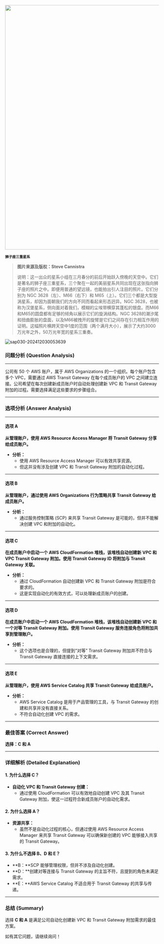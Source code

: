 <img src="https://www.bjp.org.cn/upload/image/2024/03/21/1710982912128094576.jpg" width="800" />  

<small>**狮子座三重星系**</small>  

> **图片来源及版权：Steve Cannistra**
>
> 说明：这一出众的星系小组在三月春分的前后开始跃入傍晚的天空中。它们是著名的狮子座三重星系，三个聚在一起的美丽星系共同出现在这张指向狮子座的照片之中。即便用普通的望远镜，也能拍出引人注目的照片。它们分别为 NGC 3628（左）、M66（右下）和 M65（上）。它们三个都是大型旋涡星系，却因为面朝我们的方向不同而看起来形态迥异。NGC 3628，也被称为汉堡星系，侧向面对着我们，模糊的尘埃带横穿其蓬松的银盘。而M66和M65的圆盘都有足够的倾角以展示它们的旋涡结构。NGC 3628的潮汐尾和扭曲膨胀的盘面，以及M66被拽开的旋臂是它们之间存在引力相互作用的证明。这幅照片横跨天空中1度的范围（两个满月大小），展示了大约3000万光年之外，50万光年宽的星系三重奏。



![sap030-202412030053639](https://aea62e6.webp.li/2024/12/sap030-202412030053639.png)



### 问题分析 (Question Analysis)

------

公司有 50 个 AWS 账户，属于 AWS Organizations 的一个组织。每个账户包含多个 VPC，需要通过 AWS Transit Gateway 在每个成员账户的 VPC 之间建立连接。公司希望在每次创建新成员账户时自动处理创建新 VPC 和 Transit Gateway 附加的过程。需要选择满足这些要求的步骤组合。

---

### 选项分析 (Answer Analysis)

------

#### **选项 A**

**从管理账户，使用 AWS Resource Access Manager 将 Transit Gateway 分享给成员账户。**
- **分析：**
  - 使用 AWS Resource Access Manager 可以有效共享资源。
  - 但这并没有涉及创建 VPC 和 Transit Gateway 附加的自动化过程。

---

#### **选项 B**

**从管理账户，通过使用 AWS Organizations 行为策略共享 Transit Gateway 给成员账户。**
- **分析：**
  - 通过服务控制策略 (SCP) 来共享 Transit Gateway 是可能的，但并不能解决创建 VPC 和附加的自动化。

---

#### **选项 C**

**在成员账户中启动一个 AWS CloudFormation 堆栈，该堆栈自动创建新 VPC 和 VPC Transit Gateway 附加。使用 Transit Gateway ID 将附加与 Transit Gateway 关联。**
- **分析：**
  - 通过 CloudFormation 自动创建新 VPC 和 Transit Gateway 附加是符合要求的。
  - 这是实现自动化的有效方式，可以处理新成员账户的创建。

---

#### **选项 D**

**在成员账户中启动一个 AWS CloudFormation 堆栈，该堆栈自动创建新 VPC 和一个对等 Transit Gateway 附加。使用 Transit Gateway 服务连接角色将附加共享到管理账户。**
- **分析：**
  - 这个选项也是合理的，但提到“对等” Transit Gateway 附加并不符合与 Transit Gateway 直接连接的上下文需求。

---

#### **选项 E**

**从管理账户，使用 AWS Service Catalog 共享 Transit Gateway 给成员账户。**
- **分析：**
  - AWS Service Catalog 是用于产品管理的工具，与 Transit Gateway 的创建和共享并没有直接关系。
  - 不符合自动化创建 VPC 的需求。

---

### 最佳答案 (Correct Answer)

**选择：C 和 A**

---

### 详细解析 (Detailed Explanation)

#### **1. 为什么选择 C？**
- **自动化 VPC 和 Transit Gateway 创建：**
  - 通过使用 CloudFormation 可以有效地自动创建 VPC 及其 Transit Gateway 附加，使这一过程符合新成员账户的自动化需求。

#### **2. 为什么选择 A？**
- **资源共享：**
  - 虽然不是自动化过程的核心，但通过使用 AWS Resource Access Manager 来共享 Transit Gateway 可以确保新创建的 VPC 能够接入共享的 Transit Gateway。

#### **3. 为什么不选择 B、D 和 E？**
- **B：**SCP 能够管理权限，但并不涉及自动化创建。 
- **D：**创建对等连接与 Transit Gateway 的主旨不符，且提到的角色未满足需求。
- **E：**AWS Service Catalog 不适合用于 Transit Gateway 的共享与传递。

---

### 总结 (Summary)

选择 **C 和 A** 是满足公司自动化创建新 VPC 和 Transit Gateway 附加需求的最佳方案。

如有其它问题，请继续询问！
